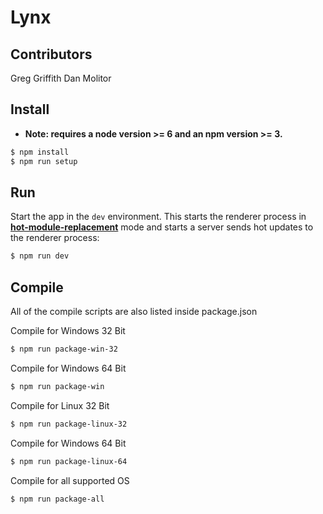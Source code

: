 # Lynx

## Contributors
Greg Griffith
Dan Molitor


## Install

* **Note: requires a node version >= 6 and an npm version >= 3.**

```bash
$ npm install
$ npm run setup
```

## Run

Start the app in the `dev` environment. This starts the renderer process in [**hot-module-replacement**](https://webpack.js.org/guides/hmr-react/) mode and starts a server sends hot updates to the renderer process:

```bash
$ npm run dev
```

## Compile

All of the compile scripts are also listed inside package.json

Compile for Windows 32 Bit
```bash
$ npm run package-win-32
```

Compile for Windows 64 Bit
```bash
$ npm run package-win
```
Compile for Linux 32 Bit
```bash
$ npm run package-linux-32
```

Compile for Windows 64 Bit
```bash
$ npm run package-linux-64
```

Compile for all supported OS
```bash
$ npm run package-all
```


